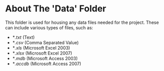 # About The 'Data' Folder

This folder is used for housing any data files needed for the project. These can include various types of files, such as:
  - **.txt* (Text)
  - **.csv* (Comma Separated Value)
  - **.xls* (Microsoft Excel 2003)
  - **.xlsx* (Microsoft Excel 2007)
  - **.mdb* (Microsoft Access 2003)
  - **.accdb* (Microsoft Access 2007)

